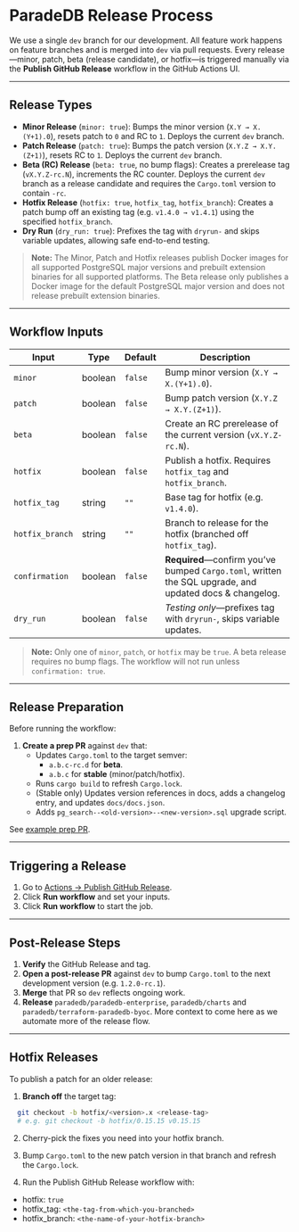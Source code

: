 # ParadeDB Release Process

We use a single `dev` branch for our development. All feature work happens on feature branches and is merged into `dev` via pull requests. Every release—minor, patch, beta (release candidate), or hotfix—is triggered manually via the **Publish GitHub Release** workflow in the GitHub Actions UI.

---

## Release Types

- **Minor Release** (`minor: true`):
  Bumps the minor version (`X.Y → X.(Y+1).0`), resets patch to `0` and RC to `1`. Deploys the current `dev` branch.
- **Patch Release** (`patch: true`):
  Bumps the patch version (`X.Y.Z → X.Y.(Z+1)`), resets RC to `1`. Deploys the current `dev` branch.
- **Beta (RC) Release** (`beta: true`, no bump flags):
  Creates a prerelease tag (`vX.Y.Z-rc.N`), increments the RC counter. Deploys the current `dev` branch as a release candidate and requires the `Cargo.toml` version to contain `-rc`.
- **Hotfix Release** (`hotfix: true`, `hotfix_tag`, `hotfix_branch`):
  Creates a patch bump off an existing tag (e.g. `v1.4.0 → v1.4.1`) using the specified `hotfix_branch`.
- **Dry Run** (`dry_run: true`):
  Prefixes the tag with `dryrun-` and skips variable updates, allowing safe end-to-end testing.

> **Note:** The Minor, Patch and Hotfix releases publish Docker images for all supported PostgreSQL major versions and prebuilt extension binaries for all supported platforms. The Beta release only publishes a Docker image for the default PostgreSQL major version and does not release prebuilt extension binaries.

---

## Workflow Inputs

| Input           | Type    | Default | Description                                                                                             |
| --------------- | ------- | ------- | ------------------------------------------------------------------------------------------------------- |
| `minor`         | boolean | `false` | Bump minor version (`X.Y → X.(Y+1).0`).                                                                 |
| `patch`         | boolean | `false` | Bump patch version (`X.Y.Z → X.Y.(Z+1)`).                                                               |
| `beta`          | boolean | `false` | Create an RC prerelease of the current version (`vX.Y.Z-rc.N`).                                         |
| `hotfix`        | boolean | `false` | Publish a hotfix. Requires `hotfix_tag` and `hotfix_branch`.                                            |
| `hotfix_tag`    | string  | `""`    | Base tag for hotfix (e.g. `v1.4.0`).                                                                    |
| `hotfix_branch` | string  | `""`    | Branch to release for the hotfix (branched off `hotfix_tag`).                                           |
| `confirmation`  | boolean | `false` | **Required**—confirm you’ve bumped `Cargo.toml`, written the SQL upgrade, and updated docs & changelog. |
| `dry_run`       | boolean | `false` | _Testing only_—prefixes tag with `dryrun-`, skips variable updates.                                     |

> **Note:** Only one of `minor`, `patch`, or `hotfix` may be `true`. A beta release requires no bump flags. The workflow will not run unless `confirmation: true`.

---

## Release Preparation

Before running the workflow:

1. **Create a prep PR** against `dev` that:
   - Updates `Cargo.toml` to the target semver:
     - `a.b.c-rc.d` for **beta**.
     - `a.b.c` for **stable** (minor/patch/hotfix).
   - Runs `cargo build` to refresh `Cargo.lock`.
   - (Stable only) Updates version references in docs, adds a changelog entry, and updates `docs/docs.json`.
   - Adds `pg_search--<old-version>--<new-version>.sql` upgrade script.

See [example prep PR](https://github.com/paradedb/paradedb/pull/2720).

---

## Triggering a Release

1. Go to [Actions → Publish GitHub Release](https://github.com/paradedb/paradedb/actions/workflows/publish-github-release.yml).
2. Click **Run workflow** and set your inputs.
3. Click **Run workflow** to start the job.

---

## Post-Release Steps

1. **Verify** the GitHub Release and tag.
2. **Open a post-release PR** against `dev` to bump `Cargo.toml` to the next development version (e.g. `1.2.0-rc.1`).
3. **Merge** that PR so `dev` reflects ongoing work.
4. **Release** `paradedb/paradedb-enterprise`, `paradedb/charts` and `paradedb/terraform-paradedb-byoc`. More context to come here as we automate more of the release flow.

---

## Hotfix Releases

To publish a patch for an older release:

1. **Branch off** the target tag:

```bash
  git checkout -b hotfix/<version>.x <release-tag>
  # e.g. git checkout -b hotfix/0.15.15 v0.15.15
```

2. Cherry-pick the fixes you need into your hotfix branch.

3. Bump `Cargo.toml` to the new patch version in that branch and refresh the `Cargo.lock`.

4. Run the Publish GitHub Release workflow with:

- hotfix: `true`
- hotfix_tag: `<the-tag-from-which-you-branched>`
- hotfix_branch: `<the-name-of-your-hotfix-branch>`
